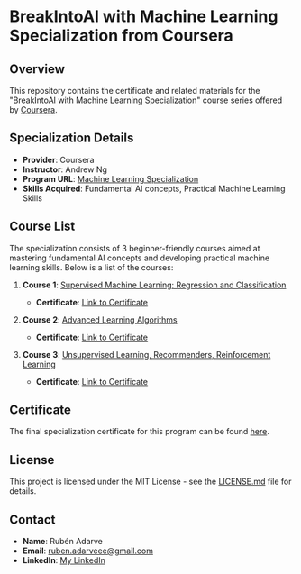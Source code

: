 # BreakIntoAI with Machine Learning Specialization from Coursera

## Overview

This repository contains the certificate and related materials for the "BreakIntoAI with Machine Learning Specialization" course series offered by [Coursera](https://www.coursera.org/specializations/machine-learning-introduction).

## Specialization Details

- **Provider**: Coursera
- **Instructor**: Andrew Ng
- **Program URL**: [Machine Learning Specialization](https://www.coursera.org/specializations/machine-learning-introduction)
- **Skills Acquired**: Fundamental AI concepts, Practical Machine Learning Skills

## Course List

The specialization consists of 3 beginner-friendly courses aimed at mastering fundamental AI concepts and developing practical machine learning skills. Below is a list of the courses:

1. **Course 1**: [Supervised Machine Learning: Regression and Classification](https://www.coursera.org/learn/machine-learning?specialization=machine-learning-introduction)
   - **Certificate**: [Link to Certificate](https://www.coursera.org/account/accomplishments/certificate/Z6RU348JSZDY)

2. **Course 2**: [Advanced Learning Algorithms](https://www.coursera.org/learn/advanced-learning-algorithms?specialization=machine-learning-introduction)
   - **Certificate**: [Link to Certificate](https://www.coursera.org/account/accomplishments/certificate/KSC2VF8B8NVL)

3. **Course 3**: [Unsupervised Learning, Recommenders, Reinforcement Learning](https://www.coursera.org/learn/unsupervised-learning-recommenders-reinforcement-learning?specialization=machine-learning-introduction)
   - **Certificate**: [Link to Certificate](https://www.coursera.org/account/accomplishments/certificate/P8HD62WH5G25)

## Certificate

The final specialization certificate for this program can be found [here](https://www.coursera.org/account/accomplishments/specialization/certificate/MPJD8WZEPWSG).

## License

This project is licensed under the MIT License - see the [LICENSE.md](LICENSE.md) file for details.

## Contact

- **Name**: Rubén Adarve
- **Email**: ruben.adarveee@gmail.com
- **LinkedIn**: [My LinkedIn](https://www.linkedin.com/in/rubenadarve/)
